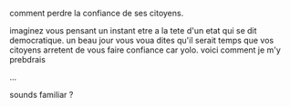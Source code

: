 comment perdre la confiance de ses citoyens.

imaginez vous pensant un instant etre a la tete d'un etat qui se dit democratique. un beau jour vous voua dites qu'il serait temps que vos citoyens arretent de vous faire confiance car yolo. voici comment je m'y prebdrais

...

sounds familiar ?
